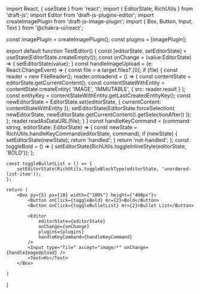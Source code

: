 import React, { useState } from 'react';
import { EditorState, RichUtils } from 'draft-js';
import Editor from 'draft-js-plugins-editor';
import createImagePlugin from 'draft-js-image-plugin';
import { Box, Button, Input, Text } from '@chakra-ui/react';

const imagePlugin = createImagePlugin();
const plugins = [imagePlugin];


export default function TestEditor() {
    const [editorState, setEditorState] = useState(EditorState.createEmpty());
    const onChange = (value:EditorState) => {
        setEditorState(value);
    }
    const handleImageUpload = (e: React.ChangeEvent<HTMLInputElement>) => {
        const file = e.target.files?.[0];
        if (file) {
            const reader = new FileReader();
            reader.onloadend = () => {
                const contentState = editorState.getCurrentContent();
                const contentStateWithEntity = contentState.createEntity(
                    'IMAGE',
                    'IMMUTABLE',
                    { src: reader.result }
                );
                const entityKey = contentStateWithEntity.getLastCreatedEntityKey();
                const newEditorState = EditorState.set(editorState, { currentContent: contentStateWithEntity });
                setEditorState(EditorState.forceSelection(
                    newEditorState,
                    newEditorState.getCurrentContent().getSelectionAfter()
                ));
            };
            reader.readAsDataURL(file);
        }
    }
    const handleKeyCommand = (command: string, editorState: EditorState) => {
        const newState = RichUtils.handleKeyCommand(editorState, command);
        if (newState) {
            setEditorState(newState);
            return 'handled';
        }
        return 'not-handled';
    };
    const toggleBold = () => {
        setEditorState(RichUtils.toggleInlineStyle(editorState, 'BOLD'));
    };

    const toggleBulletList = () => {
        setEditorState(RichUtils.toggleBlockType(editorState, 'unordered-list-item'));
    };

    return (
        <Box py={5} px={10} width={"100%"} height={"400px"}>
            <Button onClick={toggleBold} mr={2}>Bold</Button>
            <Button onClick={toggleBulletList} mr={2}>Bullet List</Button>
            
            <Editor 
                editorState={editorState} 
                onChange={onChange} 
                plugins={plugins}
                handleKeyCommand={handleKeyCommand}
            />
            <Input type="file" accept="image/*" onChange={handleImageUpload} />
            <Text>Hi</Text>
        </Box>

    )
}